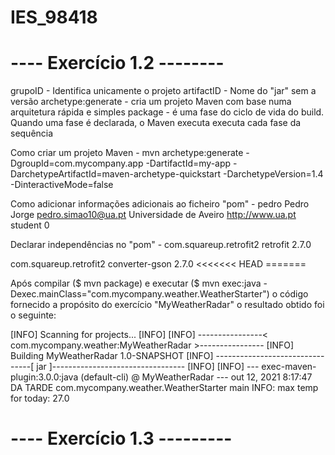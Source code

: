 # IES_98418

# ---- Exercício 1.2 --------

grupoID - Identifica unicamente o projeto
artifactID - Nome do "jar" sem a versão
archetype:generate - cria um projeto Maven com base numa arquitetura rápida e simples
package - é uma fase do ciclo de vida do build. Quando uma fase é declarada, o Maven executa executa cada fase da sequência

 Como criar um projeto Maven - mvn archetype:generate -DgroupId=com.mycompany.app -DartifactId=my-app -DarchetypeArtifactId=maven-archetype-quickstart -DarchetypeVersion=1.4 -DinteractiveMode=false

 Como adicionar informações adicionais ao ficheiro "pom" -
  <developers>
        <developer>
            <id>pedro</id>
            <name>Pedro Jorge</name>
            <email>pedro.simao10@ua.pt</email>
            <organization>Universidade de Aveiro</organization>
            <organizationUrl>http://www.ua.pt</organizationUrl>
            <roles>
                <role>student</role>
            </roles>
            <timezone>0</timezone>
        </developer>
    </developers>

Declarar independências no "pom" - 
<dependency>
    <groupId>com.squareup.retrofit2</groupId>
    <artifactId>retrofit</artifactId>
    <version>2.7.0</version>
</dependency>

<dependency>  
      <groupId>com.squareup.retrofit2</groupId>
      <artifactId>converter-gson</artifactId>
      <version>2.7.0</version>
<<<<<<< HEAD
    </dependency>
=======
      

Após compilar ($ mvn package) e executar ($ mvn exec:java -Dexec.mainClass="com.mycompany.weather.WeatherStarter") o código fornecido a propósito do exercício "MyWeatherRadar"
o resultado obtido foi o seguinte:

[INFO] Scanning for projects...
[INFO]
[INFO] ----------------< com.mycompany.weather:MyWeatherRadar >----------------
[INFO] Building MyWeatherRadar 1.0-SNAPSHOT
[INFO] --------------------------------[ jar ]---------------------------------
[INFO]
[INFO] --- exec-maven-plugin:3.0.0:java (default-cli) @ MyWeatherRadar ---
out 12, 2021 8:17:47 DA TARDE com.mycompany.weather.WeatherStarter main
INFO: max temp for today: 27.0
     
# ---- Exercício 1.3 ---------


